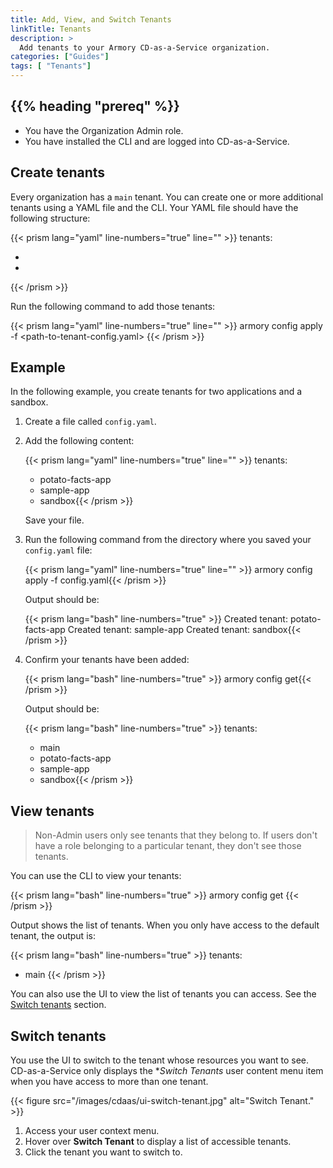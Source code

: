 ```yaml
---
title: Add, View, and Switch Tenants
linkTitle: Tenants
description: >
  Add tenants to your Armory CD-as-a-Service organization.
categories: ["Guides"]
tags: [ "Tenants"]
---
```


## {{% heading "prereq" %}}

* You have the Organization Admin role.
* You have installed the CLI and are logged into CD-as-a-Service.

## Create tenants

Every organization has a `main` tenant. You can create one or more additional tenants using a YAML file and the CLI. Your YAML file should have the following structure:

{{< prism lang="yaml" line-numbers="true" line="" >}}
tenants:
  - <tenant-name-1>
  - <tenant-name-2>
{{< /prism >}}

Run the following command to add those tenants:

{{< prism lang="yaml" line-numbers="true" line="" >}}
armory config apply -f <path-to-tenant-config.yaml>
{{< /prism >}}

## Example

In the following example, you create tenants for two applications and a sandbox.

1. Create a file called `config.yaml`.
1. Add the following content:

   {{< prism lang="yaml" line-numbers="true" line="" >}}
   tenants:
     - potato-facts-app
     - sample-app
     - sandbox{{< /prism >}}

   Save your file.  

1. Run the following command from the directory where you saved your `config.yaml` file:

   {{< prism lang="yaml" line-numbers="true" line="" >}}
   armory config apply -f config.yaml{{< /prism >}}

   Output should be:

   {{< prism lang="bash" line-numbers="true" >}}
   Created tenant: potato-facts-app
   Created tenant: sample-app
   Created tenant: sandbox{{< /prism >}}

1. Confirm your tenants have been added:

   {{< prism lang="bash" line-numbers="true" >}}
   armory config get{{< /prism >}}

   Output should be:

   {{< prism lang="bash" line-numbers="true" >}}
   tenants:
    - main
    - potato-facts-app
    - sample-app
    - sandbox{{< /prism >}}
    
## View tenants

>Non-Admin users only see tenants that they belong to. If users don't have a role belonging to a particular tenant, they don't see those tenants.

You can use the CLI to view your tenants:

{{< prism lang="bash" line-numbers="true" >}}
armory config get
{{< /prism >}}

Output shows the list of tenants. When you only have access to the default tenant, the output is:

{{< prism lang="bash" line-numbers="true" >}}
tenants:
 - main
{{< /prism >}}

You can also use the UI to view the list of tenants you can access. See the [Switch tenants](#switch-tenants) section.

## Switch tenants

You use the UI to switch to the tenant whose resources you want to see. CD-as-a-Service only displays the **Switch Tenants* user content menu item when you have access to more than one tenant.

{{< figure src="/images/cdaas/ui-switch-tenant.jpg" alt="Switch Tenant." >}}

1. Access your user context menu.
1. Hover over **Switch Tenant** to display a list of accessible tenants.
1. Click the tenant you want to switch to.